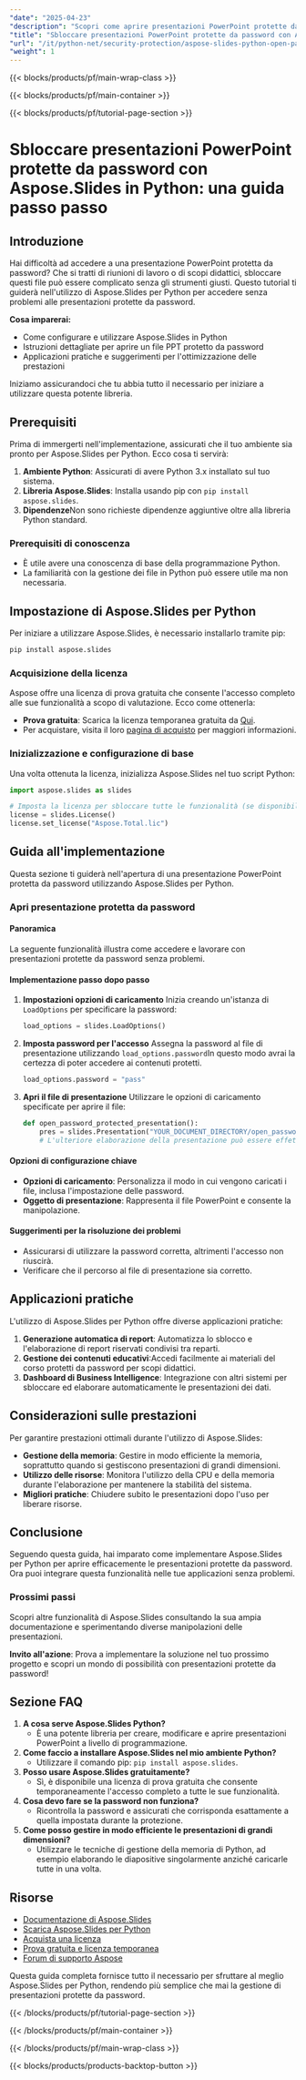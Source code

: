 ```yaml
---
"date": "2025-04-23"
"description": "Scopri come aprire presentazioni PowerPoint protette da password utilizzando Aspose.Slides per Python. Segui questa guida per istruzioni dettagliate e applicazioni pratiche."
"title": "Sbloccare presentazioni PowerPoint protette da password con Aspose.Slides in Python&#58; una guida passo passo"
"url": "/it/python-net/security-protection/aspose-slides-python-open-password-protected-ppt/"
"weight": 1
---
```


{{< blocks/products/pf/main-wrap-class >}}

{{< blocks/products/pf/main-container >}}

{{< blocks/products/pf/tutorial-page-section >}}
# Sbloccare presentazioni PowerPoint protette da password con Aspose.Slides in Python: una guida passo passo

## Introduzione

Hai difficoltà ad accedere a una presentazione PowerPoint protetta da password? Che si tratti di riunioni di lavoro o di scopi didattici, sbloccare questi file può essere complicato senza gli strumenti giusti. Questo tutorial ti guiderà nell'utilizzo di Aspose.Slides per Python per accedere senza problemi alle presentazioni protette da password.

**Cosa imparerai:**
- Come configurare e utilizzare Aspose.Slides in Python
- Istruzioni dettagliate per aprire un file PPT protetto da password
- Applicazioni pratiche e suggerimenti per l'ottimizzazione delle prestazioni

Iniziamo assicurandoci che tu abbia tutto il necessario per iniziare a utilizzare questa potente libreria.

## Prerequisiti

Prima di immergerti nell'implementazione, assicurati che il tuo ambiente sia pronto per Aspose.Slides per Python. Ecco cosa ti servirà:

1. **Ambiente Python**: Assicurati di avere Python 3.x installato sul tuo sistema.
2. **Libreria Aspose.Slides**: Installa usando pip con `pip install aspose.slides`.
3. **Dipendenze**Non sono richieste dipendenze aggiuntive oltre alla libreria Python standard.

### Prerequisiti di conoscenza
- È utile avere una conoscenza di base della programmazione Python.
- La familiarità con la gestione dei file in Python può essere utile ma non necessaria.

## Impostazione di Aspose.Slides per Python

Per iniziare a utilizzare Aspose.Slides, è necessario installarlo tramite pip:

```bash
pip install aspose.slides
```

### Acquisizione della licenza

Aspose offre una licenza di prova gratuita che consente l'accesso completo alle sue funzionalità a scopo di valutazione. Ecco come ottenerla:

- **Prova gratuita**: Scarica la licenza temporanea gratuita da [Qui](https://purchase.aspose.com/temporary-license/).
- Per acquistare, visita il loro [pagina di acquisto](https://purchase.aspose.com/buy) per maggiori informazioni.

### Inizializzazione e configurazione di base

Una volta ottenuta la licenza, inizializza Aspose.Slides nel tuo script Python:

```python
import aspose.slides as slides

# Imposta la licenza per sbloccare tutte le funzionalità (se disponibili)
license = slides.License()
license.set_license("Aspose.Total.lic")
```

## Guida all'implementazione

Questa sezione ti guiderà nell'apertura di una presentazione PowerPoint protetta da password utilizzando Aspose.Slides per Python.

### Apri presentazione protetta da password

#### Panoramica
La seguente funzionalità illustra come accedere e lavorare con presentazioni protette da password senza problemi.

#### Implementazione passo dopo passo
1. **Impostazioni opzioni di caricamento**
   Inizia creando un'istanza di `LoadOptions` per specificare la password:
   
   ```python
   load_options = slides.LoadOptions()
   ```

2. **Imposta password per l'accesso**
   Assegna la password al file di presentazione utilizzando `load_options.password`In questo modo avrai la certezza di poter accedere ai contenuti protetti.
   
   ```python
   load_options.password = "pass"
   ```

3. **Apri il file di presentazione**
   Utilizzare le opzioni di caricamento specificate per aprire il file:
   
   ```python
   def open_password_protected_presentation():
       pres = slides.Presentation("YOUR_DOCUMENT_DIRECTORY/open_password.pptx", load_options)
       # L'ulteriore elaborazione della presentazione può essere effettuata qui
   ```

#### Opzioni di configurazione chiave
- **Opzioni di caricamento**: Personalizza il modo in cui vengono caricati i file, inclusa l'impostazione delle password.
- **Oggetto di presentazione**: Rappresenta il file PowerPoint e consente la manipolazione.

#### Suggerimenti per la risoluzione dei problemi
- Assicurarsi di utilizzare la password corretta, altrimenti l'accesso non riuscirà.
- Verificare che il percorso al file di presentazione sia corretto.

## Applicazioni pratiche
L'utilizzo di Aspose.Slides per Python offre diverse applicazioni pratiche:

1. **Generazione automatica di report**: Automatizza lo sblocco e l'elaborazione di report riservati condivisi tra reparti.
2. **Gestione dei contenuti educativi**:Accedi facilmente ai materiali del corso protetti da password per scopi didattici.
3. **Dashboard di Business Intelligence**: Integrazione con altri sistemi per sbloccare ed elaborare automaticamente le presentazioni dei dati.

## Considerazioni sulle prestazioni
Per garantire prestazioni ottimali durante l'utilizzo di Aspose.Slides:
- **Gestione della memoria**: Gestire in modo efficiente la memoria, soprattutto quando si gestiscono presentazioni di grandi dimensioni.
- **Utilizzo delle risorse**: Monitora l'utilizzo della CPU e della memoria durante l'elaborazione per mantenere la stabilità del sistema.
- **Migliori pratiche**: Chiudere subito le presentazioni dopo l'uso per liberare risorse.

## Conclusione
Seguendo questa guida, hai imparato come implementare Aspose.Slides per Python per aprire efficacemente le presentazioni protette da password. Ora puoi integrare questa funzionalità nelle tue applicazioni senza problemi.

### Prossimi passi
Scopri altre funzionalità di Aspose.Slides consultando la sua ampia documentazione e sperimentando diverse manipolazioni delle presentazioni.

**Invito all'azione**: Prova a implementare la soluzione nel tuo prossimo progetto e scopri un mondo di possibilità con presentazioni protette da password!

## Sezione FAQ
1. **A cosa serve Aspose.Slides Python?**
   - È una potente libreria per creare, modificare e aprire presentazioni PowerPoint a livello di programmazione.
2. **Come faccio a installare Aspose.Slides nel mio ambiente Python?**
   - Utilizzare il comando pip: `pip install aspose.slides`.
3. **Posso usare Aspose.Slides gratuitamente?**
   - Sì, è disponibile una licenza di prova gratuita che consente temporaneamente l'accesso completo a tutte le sue funzionalità.
4. **Cosa devo fare se la password non funziona?**
   - Ricontrolla la password e assicurati che corrisponda esattamente a quella impostata durante la protezione.
5. **Come posso gestire in modo efficiente le presentazioni di grandi dimensioni?**
   - Utilizzare le tecniche di gestione della memoria di Python, ad esempio elaborando le diapositive singolarmente anziché caricarle tutte in una volta.

## Risorse
- [Documentazione di Aspose.Slides](https://reference.aspose.com/slides/python-net/)
- [Scarica Aspose.Slides per Python](https://releases.aspose.com/slides/python-net/)
- [Acquista una licenza](https://purchase.aspose.com/buy)
- [Prova gratuita e licenza temporanea](https://purchase.aspose.com/temporary-license/)
- [Forum di supporto Aspose](https://forum.aspose.com/c/slides/11)

Questa guida completa fornisce tutto il necessario per sfruttare al meglio Aspose.Slides per Python, rendendo più semplice che mai la gestione di presentazioni protette da password.

{{< /blocks/products/pf/tutorial-page-section >}}

{{< /blocks/products/pf/main-container >}}

{{< /blocks/products/pf/main-wrap-class >}}

{{< blocks/products/products-backtop-button >}}